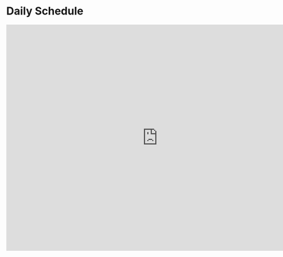 # Daily Schedule
<iframe src="https://calendar.google.com/calendar/embed?src=flatironschool.com_4krcjtjp46171es5lnqn3knkm8%40group.calendar.google.com&ctz=America%2FNew_York" style="border: 0" width="800" height="600" frameborder="0" scrolling="no"></iframe>
